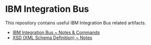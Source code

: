 # IBM Integration Bus  
This repository contains useful IBM Integration Bus related artifacts.  
* [IBM Integration Bus ~ Notes & Commands](https://github.com/GoIntegration/IBM-Integration-Bus/wiki/IBM-Integration-Bus-~Notes-&-Commands)  
* [XSD (XML Schema Definition) ~ Notes](https://github.com/GoIntegration/IBM-Integration-Bus/wiki/XSD-%28XML-Schema-Definition%29-~-Notes)

